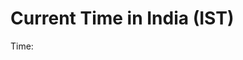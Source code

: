 # Current Time in India (IST)

<p>Time: <span id="datetime"></span></p>

<script>
    function getIndiaTime() {
        // Get current time in IST
        var indiaTime = new Date().toLocaleString("en-US", { timeZone: "Asia/Kolkata" });
        document.getElementById("datetime").innerHTML = indiaTime;
    }

    // Update time every second
    setInterval(getIndiaTime, 1000);
    getIndiaTime();  // Set the initial time immediately
</script>
